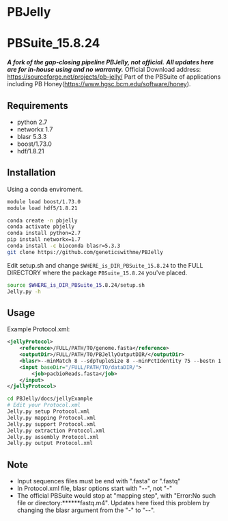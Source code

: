# PBJelly
# PBSuite_15.8.24
***A fork of the gap-closing pipeline PBJelly, not official.*** 
***All updates here are for in-house using and no warranty.***
Official Download address: https://sourceforge.net/projects/pb-jelly/
Part of the PBSuite of applications including PB Honey(https://www.hgsc.bcm.edu/software/honey).

## Requirements
- python 2.7
- networkx 1.7
- blasr 5.3.3
- boost/1.73.0
- hdf/1.8.21

## Installation
Using a conda enviroment.
```bash
module load boost/1.73.0
module load hdf5/1.8.21

conda create -n pbjelly
conda activate pbjelly
conda install python=2.7
pip install networkx=1.7
conda install -c bioconda blasr=5.3.3
git clone https://github.com/geneticswithme/PBJelly
```
Edit setup.sh and change `$WHERE_is_DIR_PBSuite_15.8.24` to the FULL DIRECTORY where the package `PBSuite_15.8.24` you've placed. 
```bash
source $WHERE_is_DIR_PBSuite_15.8.24/setup.sh
Jelly.py -h
```
## Usage
Example Protocol.xml:
```xml
<jellyProtocol>
    <reference>/FULL/PATH/TO/genome.fasta</reference>
    <outputDir>/FULL/PATH/TO/PBJellyOutputDIR/</outputDir>
    <blasr>--minMatch 8 --sdpTupleSize 8 --minPctIdentity 75 --bestn 1 --nCandidates 10 --maxScore -500 --nproc 8 --noSplitSubreads</blasr>
    <input baseDir="/FULL/PATH/TO/dataDIR/">
        <job>pacbioReads.fasta</job>
    </input>
</jellyProtocol>
```

```bash
cd PBJelly/docs/jellyExample
# Edit your Protocol.xml 
Jelly.py setup Protocol.xml
Jelly.py mapping Protocol.xml
Jelly.py support Protocol.xml
Jelly.py extraction Protocol.xml
Jelly.py assembly Protocol.xml 
Jelly.py output Protocol.xml
```
## Note
- Input sequences files must be end with ".fasta" or ".fastq"
- In Protocol.xml file, blasr options start with "--", not "-"
- The official PBSuite would stop at "mapping step", with "Error:No such file or directory:******fastq.m4". Updates here fixed this problem by changing the blasr argument from the "-" to "--".  